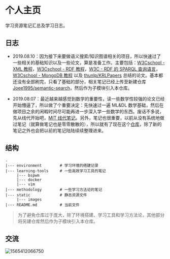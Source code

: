 # 个人主页
学习资源笔记汇总及学习日志。

## 日志

- 2019.08.10：因为接下来要做语义搜索/知识图谱相关的项目，所以快速过了一些相关的基础知识以及一些论文，算是准备工作。主要包括：[W3Cschool - XML 教程](<https://www.w3cschool.cn/xml/?>)，[W3Cschool - RDF 教程](<https://www.w3cschool.cn/rdf/?>)，[W3C - RDF 的 SPARQL 查询语言](<https://www.w3.org/TR/rdf-sparql-query/>)，[W3Cschool - MongoDB 教程](<https://www.w3cschool.cn/mongodb/?>) 以及 [thunlp/KRLPapers](<https://github.com/thunlp/KRLPapers>) 总结的论文。基本都还没有全部刷完，只看了基础的部分，相关笔记已经上传至新建仓库 [Joee1995/semantic-search](<https://github.com/Joee1995/semantic-search>)，然后作为子模块引入本仓库。

- 2019.08.07：最近越来越感觉到数学的重要性，读一些数学性较强的论文已经开始懵逼了，所以做了个重要决定：先快速过一遍 ML&DL 数学基础，然后在做项目之余的闲暇时间尽可能再进一步深入学一些数学的东西。废话不多说，先从线代开始吧，[MIT 线代笔记](<https://linalg.apachecn.org/#/>)。另外，笔记也很重要，以前从没有系统地做过笔记（就算做笔记也是零零散散的），所以就有了现在这个[仓库](<https://github.com/Joee1995/homepage>)，除了新的笔记之外也会把以前的笔记陆陆续续整理进来。

## 结构

```
.
|--- environment        # 学习环境的搭建记录
|--- learning-tools     # 一些高效学习工具的笔记
     |--- bspwm
     |--- docker
     |--- vim
|--- methodology        # 一些学习方法论的笔记
|--- static             # 静态资源文件
     |--- images
|--- README.md          # 当前文件
```

> 为了避免仓库过于庞大，除了环境搭建、学习工具和学习方法论，其他部分将另建仓库然后作为子模块引入本仓库。

## 交流

![1565412066750](C:\Users\Joee\Desktop\github\homepage\static\images\communication-qr-code_36759691-a392-46c8-bd8f-e1c60ae58905.jpg)